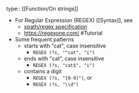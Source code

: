 type:: [[Function/On strings]]

- For Regular Expression (REGEX) [[Syntax]], see
	- [xpath/regex specification](https://www.w3.org/TR/xpath-functions/#regex-syntax)
	- https://regexone.com/ #Tutorial
- Some frequent patterns
	- starts with "cat", case insensitive
		- `REGEX (?s, "^cat", "i")`
	- ends with "cat", case insensitive
		- `REGEX (?s, "cat$", "i")`
	- contains a digit
		- `REGEX (?s, "[0-9]")`, or
		- `REGEX (?s, "\\d")`